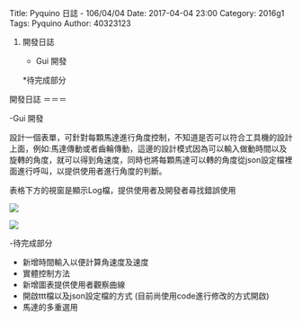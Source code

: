 Title: Pyquino 日誌 - 106/04/04
Date: 2017-04-04 23:00
Category: 2016g1
Tags: Pyquino
Author: 40323123


1. 開發日誌
    
    * Gui 開發
    
    *待完成部分
    
<!-- PELICAN_END_SUMMARY -->

開發日誌
＝＝＝

-Gui 開發

設計一個表單，可針對每顆馬達進行角度控制，不知道是否可以符合工具機的設計上面，例如:馬達傳動或者齒輪傳動，這邊的設計模式因為可以輸入做動時間以及旋轉的角度，就可以得到角速度，同時也將每顆馬達可以轉的角度從json設定檔裡面進行呼叫，以提供使用者進行角度的判斷。

表格下方的視窗是顯示Log檔，提供使用者及開發者尋找錯誤使用

![](https://github.com/coursemdetw/project_site_files/blob/gh-pages/files/pyquino/plugin/guidevelop.png?raw=true)

![](https://github.com/coursemdetw/project_site_files/blob/gh-pages/files/pyquino/plugin/guidesign.PNG?raw=true)


-待完成部分

<ul>
<li>新增時間輸入以便計算角速度及速度
<li>實體控制方法
<li>新增圖表提供使用者觀察曲線
<li>開啟ttt檔以及json設定檔的方式 (目前尚使用code進行修改的方式開啟)
<li>馬達的多重選用
</ul>
